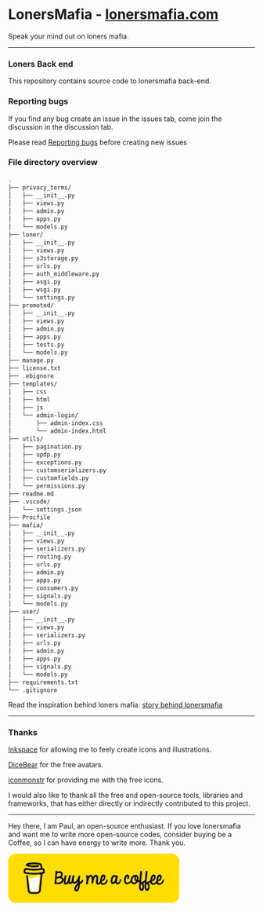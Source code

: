 # LonersMafia - [lonersmafia.com](https://lonersmaifa.com)

Speak your mind out on loners mafia.

----
### Loners Back end

This repository contains source code to lonersmafia back-end. 

### Reporting bugs

If you find any bug create an issue in the issues tab, come join the discussion in the discussion tab.

Please read [Reporting bugs](https://github.com/PaulleDemon/LonersMafia-support/blob/main/BugReporting.md) before creating new issues

### File directory overview

```
.
├── privacy_terms/
│   ├── __init__.py
│   ├── views.py
│   ├── admin.py
│   ├── apps.py
│   └── models.py
├── loner/
│   ├── __init__.py
│   ├── views.py
│   ├── s3storage.py
│   ├── urls.py
│   ├── auth_middleware.py
│   ├── asgi.py
│   ├── wsgi.py
│   └── settings.py
├── promoted/
│   ├── __init__.py
│   ├── views.py
│   ├── admin.py
│   ├── apps.py
│   ├── tests.py
│   └── models.py
├── manage.py
├── license.txt
├── .ebignore
├── templates/
│   ├── css
│   ├── html
│   ├── js
│   └── admin-login/
│       ├── admin-index.css
│       └── admin-index.html
├── utils/
│   ├── pagination.py
│   ├── updp.py
│   ├── exceptions.py
│   ├── customserializers.py
│   ├── customfields.py
│   └── permissions.py
├── readme.md
├── .vscode/
│   └── settings.json
├── Procfile
├── mafia/
│   ├── __init__.py
│   ├── views.py
│   ├── serializers.py
│   ├── routing.py
│   ├── urls.py
│   ├── admin.py
│   ├── apps.py
│   ├── consumers.py
│   ├── signals.py
│   └── models.py
├── user/
│   ├── __init__.py
│   ├── views.py
│   ├── serializers.py
│   ├── urls.py
│   ├── admin.py
│   ├── apps.py
│   ├── signals.py
│   └── models.py
├── requirements.txt
└── .gitignore
```

Read the inspiration behind loners mafia: [story behind lonersmafia](https://github.com/PaulleDemon/PaulleDemon/blob/main/stories.md#lonersmafia---lonersmafiacom)

----
### Thanks


[Inkspace](https://inkscape.org/) for allowing me to feely create icons and illustrations.

[DiceBear](https://avatars.dicebear.com/) for the free avatars.

[iconmonstr](https://iconmonstr.com/) for providing me with the free icons.

I would also like to thank all the free and open-source tools, libraries and frameworks, that has either directly or indirectly contributed to this project.

--------------

Hey there, I am Paul, an open-source enthusiast. If you love lonersmafia and want me to write more open-source codes, consider buying be a Coffee, so I can have energy to write more. Thank you.

[<img src="https://github.com/PaulleDemon/LonersMafia-support/blob/main/images/supportme/buy-me-coffee.png" height="100px" width="350px" alt="buy me a coffee">](https://www.buymeacoffee.com/ArtPaul)
